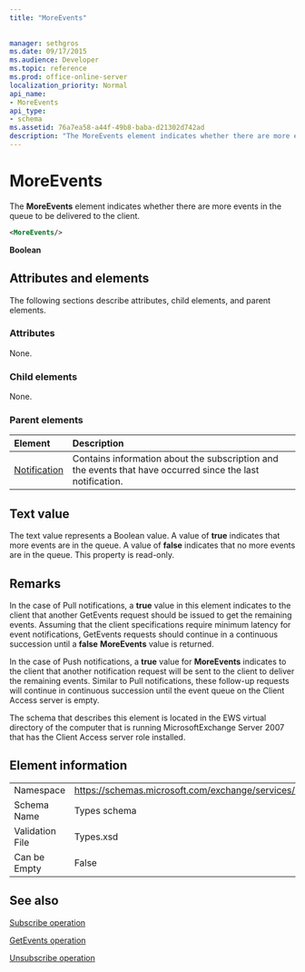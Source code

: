```yaml
---
title: "MoreEvents"
 
 
manager: sethgros
ms.date: 09/17/2015
ms.audience: Developer
ms.topic: reference
ms.prod: office-online-server
localization_priority: Normal
api_name:
- MoreEvents
api_type:
- schema
ms.assetid: 76a7ea58-a44f-49b8-baba-d21302d742ad
description: "The MoreEvents element indicates whether there are more events in the queue to be delivered to the client."
---
```


# MoreEvents

The **MoreEvents** element indicates whether there are more events in the queue to be delivered to the client. 
  
```xml
<MoreEvents/>
```

 **Boolean**
## Attributes and elements

The following sections describe attributes, child elements, and parent elements.
  
### Attributes

None.
  
### Child elements

None.
  
### Parent elements

|**Element**|**Description**|
|:-----|:-----|
|[Notification](notification-ex15websvcsotherref.md) <br/> |Contains information about the subscription and the events that have occurred since the last notification.  <br/> |
   
## Text value

The text value represents a Boolean value. A value of **true** indicates that more events are in the queue. A value of **false** indicates that no more events are in the queue. This property is read-only. 
  
## Remarks

In the case of Pull notifications, a **true** value in this element indicates to the client that another GetEvents request should be issued to get the remaining events. Assuming that the client specifications require minimum latency for event notifications, GetEvents requests should continue in a continuous succession until a **false** **MoreEvents** value is returned. 
  
In the case of Push notifications, a **true** value for **MoreEvents** indicates to the client that another notification request will be sent to the client to deliver the remaining events. Similar to Pull notifications, these follow-up requests will continue in continuous succession until the event queue on the Client Access server is empty. 
  
The schema that describes this element is located in the EWS virtual directory of the computer that is running MicrosoftExchange Server 2007 that has the Client Access server role installed.
  
## Element information

|||
|:-----|:-----|
|Namespace  <br/> |https://schemas.microsoft.com/exchange/services/2006/types  <br/> |
|Schema Name  <br/> |Types schema  <br/> |
|Validation File  <br/> |Types.xsd  <br/> |
|Can be Empty  <br/> |False  <br/> |
   
## See also



[Subscribe operation](subscribe-operation.md)
  
[GetEvents operation](getevents-operation.md)
  
[Unsubscribe operation](unsubscribe-operation.md)

